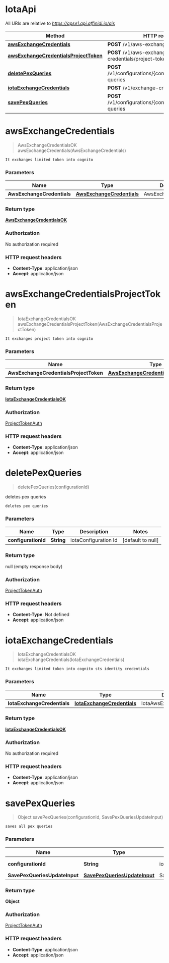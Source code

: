 # IotaApi

All URIs are relative to *https://apse1.api.affinidi.io/ais*

| Method                                                                                  | HTTP request                                                 | Description         |
| --------------------------------------------------------------------------------------- | ------------------------------------------------------------ | ------------------- |
| [**awsExchangeCredentials**](IotaApi.md#awsExchangeCredentials)                         | **POST** /v1/aws-exchange-credentials                        |                     |
| [**awsExchangeCredentialsProjectToken**](IotaApi.md#awsExchangeCredentialsProjectToken) | **POST** /v1/aws-exchange-credentials/project-token          |                     |
| [**deletePexQueries**](IotaApi.md#deletePexQueries)                                     | **POST** /v1/configurations/{configurationId}/delete-queries | deletes pex queries |
| [**iotaExchangeCredentials**](IotaApi.md#iotaExchangeCredentials)                       | **POST** /v1/exchange-credentials                            |                     |
| [**savePexQueries**](IotaApi.md#savePexQueries)                                         | **POST** /v1/configurations/{configurationId}/save-queries   |                     |

<a name="awsExchangeCredentials"></a>

# **awsExchangeCredentials**

> AwsExchangeCredentialsOK awsExchangeCredentials(AwsExchangeCredentials)

    It exchanges limited token into cognito

### Parameters

| Name                       | Type                                                              | Description            | Notes |
| -------------------------- | ----------------------------------------------------------------- | ---------------------- | ----- |
| **AwsExchangeCredentials** | [**AwsExchangeCredentials**](../Models/AwsExchangeCredentials.md) | AwsExchangeCredentials |       |

### Return type

[**AwsExchangeCredentialsOK**](../Models/AwsExchangeCredentialsOK.md)

### Authorization

No authorization required

### HTTP request headers

- **Content-Type**: application/json
- **Accept**: application/json

<a name="awsExchangeCredentialsProjectToken"></a>

# **awsExchangeCredentialsProjectToken**

> IotaExchangeCredentialsOK awsExchangeCredentialsProjectToken(AwsExchangeCredentialsProjectToken)

    It exchanges project token into cognito

### Parameters

| Name                                   | Type                                                                                      | Description                        | Notes |
| -------------------------------------- | ----------------------------------------------------------------------------------------- | ---------------------------------- | ----- |
| **AwsExchangeCredentialsProjectToken** | [**AwsExchangeCredentialsProjectToken**](../Models/AwsExchangeCredentialsProjectToken.md) | AwsExchangeCredentialsProjectToken |       |

### Return type

[**IotaExchangeCredentialsOK**](../Models/IotaExchangeCredentialsOK.md)

### Authorization

[ProjectTokenAuth](../README.md#ProjectTokenAuth)

### HTTP request headers

- **Content-Type**: application/json
- **Accept**: application/json

<a name="deletePexQueries"></a>

# **deletePexQueries**

> deletePexQueries(configurationId)

deletes pex queries

    deletes pex queries

### Parameters

| Name                | Type       | Description          | Notes             |
| ------------------- | ---------- | -------------------- | ----------------- |
| **configurationId** | **String** | iotaConfiguration Id | [default to null] |

### Return type

null (empty response body)

### Authorization

[ProjectTokenAuth](../README.md#ProjectTokenAuth)

### HTTP request headers

- **Content-Type**: Not defined
- **Accept**: application/json

<a name="iotaExchangeCredentials"></a>

# **iotaExchangeCredentials**

> IotaExchangeCredentialsOK iotaExchangeCredentials(IotaExchangeCredentials)

    It exchanges limited token into cognito sts identity credentials

### Parameters

| Name                        | Type                                                                | Description                | Notes |
| --------------------------- | ------------------------------------------------------------------- | -------------------------- | ----- |
| **IotaExchangeCredentials** | [**IotaExchangeCredentials**](../Models/IotaExchangeCredentials.md) | IotaAwsExchangeCredentials |       |

### Return type

[**IotaExchangeCredentialsOK**](../Models/IotaExchangeCredentialsOK.md)

### Authorization

No authorization required

### HTTP request headers

- **Content-Type**: application/json
- **Accept**: application/json

<a name="savePexQueries"></a>

# **savePexQueries**

> Object savePexQueries(configurationId, SavePexQueriesUpdateInput)

    saves all pex queries

### Parameters

| Name                          | Type                                                                    | Description          | Notes             |
| ----------------------------- | ----------------------------------------------------------------------- | -------------------- | ----------------- |
| **configurationId**           | **String**                                                              | iotaConfiguration Id | [default to null] |
| **SavePexQueriesUpdateInput** | [**SavePexQueriesUpdateInput**](../Models/SavePexQueriesUpdateInput.md) | SavePexQueriesInput  |                   |

### Return type

**Object**

### Authorization

[ProjectTokenAuth](../README.md#ProjectTokenAuth)

### HTTP request headers

- **Content-Type**: application/json
- **Accept**: application/json
